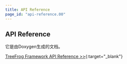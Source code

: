 ```yaml
---
title: API Reference
page_id: "api-reference.00"
---
```


## API Reference

它是由Doxygen生成的文档。

[TreeFrog Framework API Reference >>](http://api-reference.treefrogframework.org/annotated.html){:target="_blank"}

